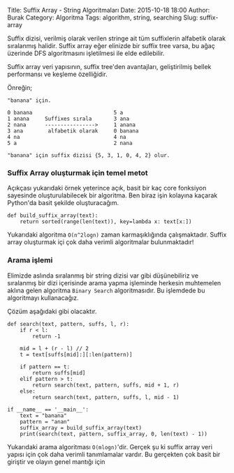 Title: Suffix Array - String Algoritmaları
Date: 2015-10-18 18:00
Author: Burak
Category: Algoritma
Tags: algorithm, string, searching
Slug: suffix-array

Suffix dizisi, verilmiş olarak verilen stringe ait tüm suffixlerin alfabetik olarak sıralanmış halidir. Suffix array eğer elinizde bir suffix tree varsa, bu ağaç üzerinde DFS algoritmasını işletilmesi ile elde edilebilir.

Suffix array veri yapısının, suffix tree'den avantajları, geliştirilmiş bellek performansı ve keşleme özelliğidir.

Önreğin;

```
"banana" için.

0 banana                          5 a
1 anana     Suffixes sırala       3 ana
2 nana      ---------------->     1 anana  
3 ana        alfabetik olarak     0 banana  
4 na                              4 na   
5 a                               2 nana

"banana" için suffix dizisi {5, 3, 1, 0, 4, 2} olur.
```

### Suffix Array oluşturmak için temel metot

Açıkçası yukarıdaki örnek yeterince açık, basit bir kaç core fonksiyon sayesinde oluşturulabilecek bir algoritma. Ben biraz işin kolayına kaçarak Python'da basit şekilde oluşturacağım.

```
def build_suffix_array(text):
    return sorted(range(len(text)), key=lambda x: text[x:])
```

Yukarıdaki algoritma `O(n^2logn)` zaman karmaşıklığında çalışmaktadır. Suffix array oluşturmak içi çok daha verimli algoritmalar bulunmaktadır!

### Arama işlemi

Elimizde aslında sıralanmış bir string dizisi var gibi düşünebiliriz ve sıralanmış bir dizi içerisinde arama yapma işleminde herkesin muhtemelen aklına gelen algoritma `Binary Search` algoritmasıdır. Bu işlemdede bu algoritmayı kullanacağız.

Çözüm aşağıdaki gibi olacaktır.

```
def search(text, pattern, suffs, l, r):
    if r < l:
        return -1

    mid = l + (r - l) // 2
    t = text[suffs[mid]:][:len(pattern)]

    if pattern == t:
        return suffs[mid]
    elif pattern > t:
        return search(text, pattern, suffs, mid + 1, r)
    else:
        return search(text, pattern, suffs, l, mid - 1)

if __name__ == '__main__':
    text = "banana"
    pattern = "anan"
    suffix_array = build_suffix_array(text)
    print(search(text, pattern, suffix_array, 0, len(text) - 1))
```

Yukarıdaki arama algoritması `O(mlogn)`'dir. Gerçek şu ki suffix array veri yapısı için çok daha verimli tanımlamalar vardır. Bu gerçekten çok basit bir giriştir ve olayın genel mantığı için
